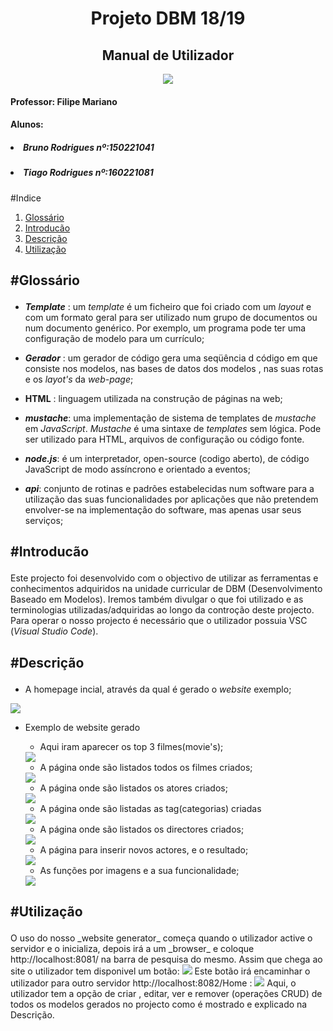 <div style="text-align:center;">
    <h1> Projeto DBM 18/19</h1> 
    <h2>Manual de Utilizador</h2>
    <img src="image.jpg"/>
</div>

<h4>Professor: Filipe Mariano</h4>
<h4>Alunos: </h4>
<h5><li>Bruno Rodrigues nº:150221041</h5>
<h5><li>Tiago Rodrigues nº:160221081</h5>

<div style="page-break-after: always;"></div>

#Indice

1. [Glossário](#Glossário)
2. [Introducão](#Introducão)
3. [Descrição](#Descrição)
4. [Utilização](#Utilização)
   
<div style="page-break-after: always;"></div>

<h2>

**#Glossário**

</h2>

<div>

- **_Template_** : um _template_ é um ficheiro que foi criado com um _layout_ e com um formato geral para ser utilizado num grupo de documentos ou num documento genérico. Por exemplo, um programa pode ter uma configuração de modelo para um currículo;

- **_Gerador_** : um gerador de código gera uma seqüência d código em que consiste nos modelos, nas bases de datos dos modelos , nas suas rotas e os _layot's_ da _web-page_;

- **HTML** : linguagem utilizada na construção de páginas na web;

-   **_mustache_**: uma implementação de sistema de templates de _mustache_ em _JavaScript_. _Mustache_ é uma sintaxe de _templates_ sem lógica. Pode ser utilizado para HTML, arquivos de configuração ou código fonte.

-   **_node.js_**: é um interpretador, open-source (codigo aberto), de código JavaScript de modo assíncrono e orientado a eventos;

-   **_api_**: conjunto de rotinas e padrões estabelecidas num software para a utilização das suas funcionalidades por aplicações que não pretendem envolver-se na implementação do software, mas apenas usar seus serviços;

</div>

<div style="page-break-after: always;"></div>

<h2>

**#Introducão**

</h2>

<div>

Este projecto foi desenvolvido com o objectivo de utilizar as ferramentas e conhecimentos adquiridos na unidade curricular de DBM (Desenvolvimento Baseado em Modelos). Iremos também divulgar o que foi utilizado e as terminologias utilizadas/adquiridas ao longo da controção deste projecto.
Para operar o nosso projecto é necessário que o utilizador possuia VSC (_Visual Studio Code_).

</div>

<div style="page-break-after: always;"></div>

<h2>

**#Descrição**

</h2>

<div>

-   A homepage incial, através da qual é gerado o _website_ exemplo;
<img src="front/main8081.png"/>

-   Exemplo de website gerado
    -   Aqui iram aparecer os top 3 filmes(movie's);
    <img src="front/home.png"/>

    -  A página onde são listados todos os filmes criados;
    <img src="front/movie.png"/>

    -   A página onde são listados os atores criados;
    <img src="front/actor.png"/>

    -   A página onde são listadas as tag(categorias) criadas
    <img src="front/tag.png"/>

    -   A página onde são listados os directores criados;
    <img src="front/director.png"/>

    -   A página para inserir novos actores, e o resultado;
    <img src="front/insertActor.png"/>

    -   As funções por imagens e a sua funcionalidade;
    <img src="front/actorFunctions.png"/>

</div>

<h2>

**#Utilização**

</h2>

<div>
O uso do nosso _website generator_ começa quando o utilizador active o servidor e o inicializa, depois irá a um _browser_ e coloque http://localhost:8081/ na barra de pesquisa do mesmo. Assim que chega ao site o utilizador tem disponivel um botão:
<img src="front/main8081.png"/>
Este botão irá encaminhar o utilizador para outro servidor http://localhost:8082/Home :
<img src="front/home.png"/>
Aqui, o utilizador tem a opção de criar , editar, ver e remover (operações CRUD) de todos os modelos gerados no projecto como é mostrado e explicado na Descrição.

</div>

<div style="page-break-after: always;"></div>